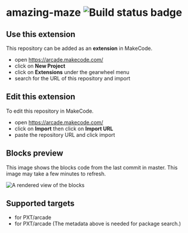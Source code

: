 # amazing-maze ![Build status badge](https://github.com/isaacreisbr23/amazing-maze/workflows/MakeCode/badge.svg)



## Use this extension

This repository can be added as an **extension** in MakeCode.

* open https://arcade.makecode.com/
* click on **New Project**
* click on **Extensions** under the gearwheel menu
* search for the URL of this repository and import

## Edit this extension

To edit this repository in MakeCode.

* open https://arcade.makecode.com/
* click on **Import** then click on **Import URL**
* paste the repository URL and click import

## Blocks preview

This image shows the blocks code from the last commit in master.
This image may take a few minutes to refresh.

![A rendered view of the blocks](https://github.com/isaacreisbr23/amazing-maze/raw/master/.makecode/blocks.png)

## Supported targets

* for PXT/arcade
* for PXT/arcade
(The metadata above is needed for package search.)

